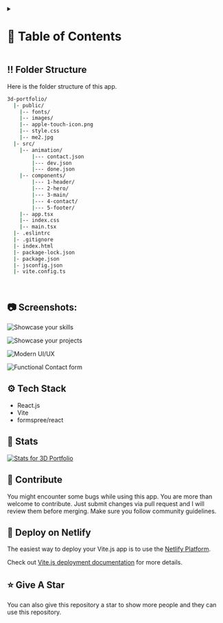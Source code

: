 <!-- Table of Contents -->
<details>

<summary>

# :notebook_with_decorative_cover: Table of Contents

</summary>

- [Folder Structure](#bangbang-folder-structure)
- [Getting Started](#toolbox-getting-started)
- [Screenshots](#camera-screenshots)
- [Tech Stack](#gear-tech-stack)
- [Stats](#wrench-stats)
- [Contribute](#raised_hands-contribute)
- [Acknowledgements](#gem-acknowledgements)
- [Buy Me a Coffee](#coffee-buy-me-a-coffee)
- [Follow Me](#rocket-follow-me)
- [Learn More](#books-learn-more)
- [Deploy on Netlify](#page_with_curl-deploy-on-netlify)
- [Give A Star](#star-give-a-star)
- [Star History](#star2-star-history)
- [Give A Star](#star-give-a-star)

</details>




## :bangbang: Folder Structure

Here is the folder structure of this app.

```bash
3d-portfolio/
  |- public/
    |-- fonts/
    |-- images/
    |-- apple-touch-icon.png
    |-- style.css
    |-- me2.jpg
  |- src/
    |-- animation/
        |--- contact.json
        |--- dev.json
        |--- done.json
    |-- components/
        |--- 1-header/
        |--- 2-hero/
        |--- 3-main/
        |--- 4-contact/
        |--- 5-footer/
    |-- app.tsx
    |-- index.css
    |-- main.tsx
  |- .eslintrc
  |- .gitignore
  |- index.html
  |- package-lock.json
  |- package.json
  |- jsconfig.json
  |- vite.config.ts
```

<br />




## :camera: Screenshots:

![Showcase your skills](/.github/images/img1.png "Showcase your skills")

![Showcase your projects](/.github/images/img2.png "Showcase your projects")

![Modern UI/UX](/.github/images/img3.png "Modern UI/UX")

![Functional Contact form](/.github/images/img4.png "Functional Contact form")

## :gear: Tech Stack



- React.js
- Vite
- formspree/react

## :wrench: Stats

[![Stats for 3D Portfolio](/.github/images/stats.svg "Stats for 3D Portfolio")](https://pagespeed.web.dev/analysis?url=https://shubam.netlify.app/ "Stats for 3D Portfolio")

## :raised_hands: Contribute

You might encounter some bugs while using this app. You are more than welcome to contribute. Just submit changes via pull request and I will review them before merging. Make sure you follow community guidelines.




## :page_with_curl: Deploy on Netlify

The easiest way to deploy your Vite.js app is to use the [Netlify Platform](https://netlify.app).

Check out [Vite.js deployment documentation](https://vitejs.dev/guide/static-deploy) for more details.

## :star: Give A Star

You can also give this repository a star to show more people and they can use this repository.


<br />
